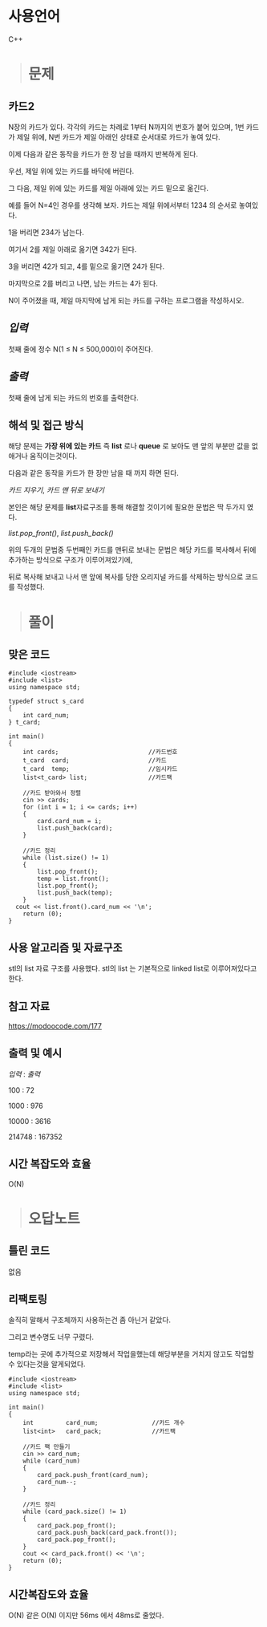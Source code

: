 # 사용언어
C++

># 문제

카드2
-
N장의 카드가 있다. 각각의 카드는 차례로 1부터 N까지의 번호가 붙어 있으며, 1번 카드가 제일 위에, N번 카드가 제일 아래인 상태로 순서대로 카드가 놓여 있다.

이제 다음과 같은 동작을 카드가 한 장 남을 때까지 반복하게 된다. 

우선, 제일 위에 있는 카드를 바닥에 버린다. 

그 다음, 제일 위에 있는 카드를 제일 아래에 있는 카드 밑으로 옮긴다.

예를 들어 N=4인 경우를 생각해 보자. 카드는 제일 위에서부터 1234 의 순서로 놓여있다. 

1을 버리면 234가 남는다. 

여기서 2를 제일 아래로 옮기면 342가 된다. 

3을 버리면 42가 되고, 4를 밑으로 옮기면 24가 된다. 

마지막으로 2를 버리고 나면, 남는 카드는 4가 된다.

N이 주어졌을 때, 제일 마지막에 남게 되는 카드를 구하는 프로그램을 작성하시오.


*입력*
-
첫째 줄에 정수 N(1 ≤ N ≤ 500,000)이 주어진다.



*출력*
-
첫째 줄에 남게 되는 카드의 번호를 출력한다.



해석 및 접근 방식
-
해당 문제는 **가장 위에 있는 카드** 즉 **list** 로나 **queue** 로 보아도 맨 앞의 부분만 값을 없애거나 움직이는것이다.

다음과 같은 동작을 카드가 한 장만 남을 때 까지 하면 된다.

*카드 지우기*, *카드 맨 뒤로 보내기*

본인은 해당 문제를 **list**자료구조를 통해 해결할 것이기에 필요한 문법은 딱 두가지 였다.

*list.pop_front()*, *list.push_back()*

위의 두개의 문법중 두번째인 카드를 맨뒤로 보내는 문법은 해당 카드를 복사해서 뒤에 추가하는 방식으로 구조가 이루어져있기에,

뒤로 복사해 보내고 나서 맨 앞에 복사를 당한 오리지널 카드를 삭제하는 방식으로 코드를 작성했다.



># 풀이

맞은 코드
-

    #include <iostream>
    #include <list>
    using namespace std;
  
    typedef struct s_card
    {
        int card_num;
    } t_card;
  
    int main()
    {
        int cards;                         //카드번호
        t_card  card;                      //카드
        t_card  temp;                      //임시카드
        list<t_card> list;                 //카드팩
  
        //카드 받아와서 정렬
        cin >> cards;
        for (int i = 1; i <= cards; i++)
        {
            card.card_num = i;
            list.push_back(card);
        }

        //카드 정리
        while (list.size() != 1)
        {
            list.pop_front();
            temp = list.front();
            list.pop_front();
            list.push_back(temp);
        }
  	  cout << list.front().card_num << '\n';
        return (0);
    }



사용 알고리즘 및 자료구조
-
stl의 list 자료 구조를 사용했다.
stl의 list 는 기본적으로 linked list로 이루어져있다고 한다.



참고 자료
-
<https://modoocode.com/177>



출력 및 예시
-
*입력* : *출력*



100 : 72

1000 : 976

10000 : 3616

214748 : 167352

시간 복잡도와 효율
-
O(N)

># 오답노트



틀린 코드
-
없음



리팩토링
-
솔직히 말해서 구조체까지 사용하는건 좀 아닌거 같았다.

그리고 변수명도 너무 구렸다.

temp라는 곳에 추가적으로 저장해서 작업을했는데 해당부분을 거치지 않고도 작업할 수 있다는것을 알게되었다.



    #include <iostream>
    #include <list>
    using namespace std;

    int main()
    {
        int			card_num;				//카드 개수
        list<int> 	card_pack;			    //카드팩

        //카드 팩 만들기
        cin >> card_num;
        while (card_num)
    	{
    		card_pack.push_front(card_num);
    		card_num--;
    	}

        //카드 정리
        while (card_pack.size() != 1)
        {
            card_pack.pop_front();
    		card_pack.push_back(card_pack.front());
    		card_pack.pop_front();
        }
    	cout << card_pack.front() << '\n';
        return (0);
    }


시간복잡도와 효율
-
O(N)
같은 O(N) 이지만 56ms 에서 48ms로 줄었다.
